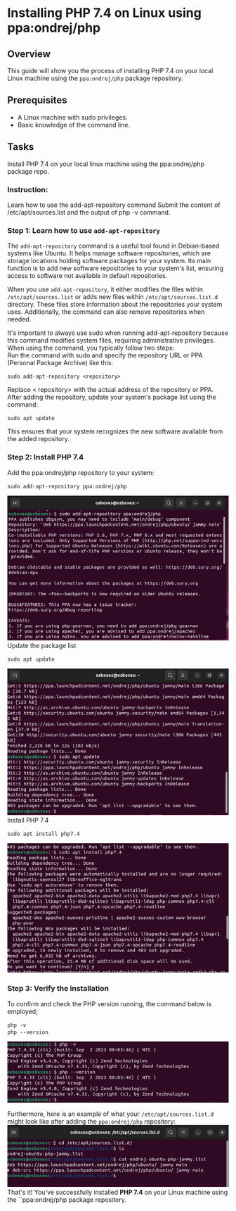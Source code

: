 # Installing PHP 7.4 on Linux using ppa:ondrej/php

## Overview
This guide will show you the process of installing PHP 7.4 on your local Linux machine using the `ppa:ondrej/php` package repository.

## Prerequisites
- A Linux machine with sudo privileges.
- Basic knowledge of the command line.
## Tasks
Install PHP 7.4 on your local linux machine using the ppa:ondrej/php package repo.
### Instruction:
Learn how to use the add-apt-repository command
Submit the content of /etc/apt/sources.list and the output of php -v command.
### Step 1: Learn how to use `add-apt-repository`

The `add-apt-repository` command is a useful tool found in Debian-based systems like Ubuntu. It helps manage software repositories, which are storage locations holding software packages for your system. Its main function is to add new software repositories to your system's list, ensuring access to software not available in default repositories.

When you use `add-apt-repository`, it either modifies the files within `/etc/apt/sources.list` or adds new files within `/etc/apt/sources.list.d` directory. These files store information about the repositories your system uses. Additionally, the command can also remove repositories when needed. 

It's important to always use sudo when running add-apt-repository because this command modifies system files, requiring administrative privileges. When using the command, you typically follow two steps:  
Run the command with sudo and specify the repository URL or PPA (Personal Package Archive) like this:  
```
sudo add-apt-repository <repository> 
```
Replace < repository> with the actual address of the repository or PPA.  
After adding the repository, update your system's package list using the command:
```
sudo apt update
```  
This ensures that your system recognizes the new software available from the added repository.

### Step 2: Install PHP 7.4
Add the ppa:ondrej/php repository to your system:
```
sudo add-apt-repository ppa:ondrej/php
```
![add-apt](./images/Ex4_1.PNG)
Update the package list
```
sudo apt update
```
![apt_update](./images/Ex4_2.PNG)
Install PHP 7.4
```
sudo apt install php7.4
```
![install_php](./images/Ex4_3.PNG)  
### Step 3: Verify the installation
To confirm and check the PHP version running, the command below is employed;
```
php -v
php --version
```
![php_version](./images/Ex4_4.PNG)

Furthermore, here is an example of what your `/etc/apt/sources.list.d` might look like after adding the `ppa:ondrej/php` repository:
![verification](./images/Ex4_5.PNG)
That's it! You've successfully installed **PHP 7.4** on your Linux machine using the ``ppa:ondrej/php package repository.